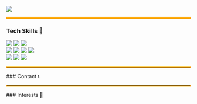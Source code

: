 <img src="https://capsule-render.vercel.app/api?type=venom&color=gradient&height=200&section=header&text=Welcome%20to%20Changki's%20Github&fontSize=40" />
<hr style="border: 2px solid #ffa500;" />

### Tech Skills 🚀
<img src="https://img.shields.io/badge/python-%233776AB.svg?&style=for-the-badge&logo=python&logoColor=white" />&nbsp;<img src="https://img.shields.io/badge/kotlin-%230095D5.svg?&style=for-the-badge&logo=kotlin&logoColor=white" />&nbsp;<img src="https://img.shields.io/badge/java-%23007396.svg?&style=for-the-badge&logo=java&logoColor=white" />
<br>
<img src="https://img.shields.io/badge/tensorflow-%23FF6F00.svg?&style=for-the-badge&logo=tensorflow&logoColor=white" />&nbsp;<img src="https://img.shields.io/badge/scikit--learn-%23F7931E.svg?&style=for-the-badge&logo=scikit-learn&logoColor=black" />&nbsp;<img src="https://img.shields.io/badge/ubuntu-%23E95420.svg?&style=for-the-badge&logo=ubuntu&logoColor=white" />&nbsp;<img src="https://img.shields.io/badge/git-%23F05032.svg?&style=for-the-badge&logo=git&logoColor=white" />
<br>
<img src="https://img.shields.io/badge/android-%233DDC84.svg?&style=for-the-badge&logo=android&logoColor=black" />&nbsp;<img src="https://img.shields.io/badge/pandas-%23150458.svg?&style=for-the-badge&logo=pandas&logoColor=white" />&nbsp;<img src="https://img.shields.io/badge/numpy-%23013243.svg?&style=for-the-badge&logo=numpy&logoColor=white" />

<hr style="border: 2px solid #ffa500;" />
### Contact 📞


<hr style="border: 2px solid #ffa500;" />
### Interests 💫

